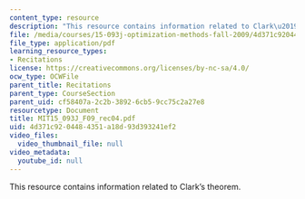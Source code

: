 ```yaml
---
content_type: resource
description: "This resource contains information related to Clark\u2019s theorem."
file: /media/courses/15-093j-optimization-methods-fall-2009/4d371c9204484351a18d93d393241ef2_MIT15_093J_F09_rec04.pdf
file_type: application/pdf
learning_resource_types:
- Recitations
license: https://creativecommons.org/licenses/by-nc-sa/4.0/
ocw_type: OCWFile
parent_title: Recitations
parent_type: CourseSection
parent_uid: cf58407a-2c2b-3892-6cb5-9cc75c2a27e8
resourcetype: Document
title: MIT15_093J_F09_rec04.pdf
uid: 4d371c92-0448-4351-a18d-93d393241ef2
video_files:
  video_thumbnail_file: null
video_metadata:
  youtube_id: null
---
```

This resource contains information related to Clark’s theorem.